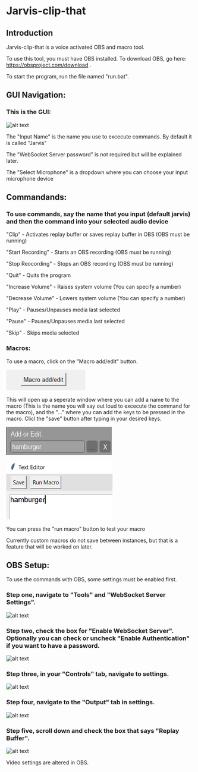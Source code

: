 # Jarvis-clip-that

## Introduction
Jarvis-clip-that is a voice activated OBS and macro tool.

To use this tool, you must have OBS installed. To download OBS, go here: <https://obsproject.com/download> .

To start the program, run the file named "run.bat".

## GUI Navigation:

### This is the GUI:

![alt text](https://github.com/MasterBaconMan/audio-air-fryer/blob/main/images%20for%20README/GUI.PNG)

The "Input Name" is the name you use to excecute commands. By default it is called "Jarvis"

The "WebSocket Server password" is not required but will be explained later.

The "Select Microphone" is a dropdown where you can choose your input microphone device

## Commandands:

### To use commands, say the name that you input (default jarvis) and then the command into your selected audio device
"Clip" - Activates replay buffer or saves replay buffer in OBS (OBS must be running)

"Start Recording" - Starts an OBS recording (OBS must be running)

"Stop Reocording" - Stops an OBS recording (OBS must be running)

"Quit" - Quits the program

"Increase Volume" - Raises system volume (You can specify a number)

"Decrease Volume" - Lowers system volume (You can specify a number)

"Play" - Pauses/Unpauses media last selected

"Pause" - Pauses/Unpauses media last selected

"Skip" - Skips media selected

### Macros:

To use a macro, click on the "Macro add/edit" button.

![alt text](https://github.com/MasterBaconMan/Jarvis-clip-that/blob/main/images%20for%20README/macro.PNG)

This will open up a seperate window where you can add a name to the macro (This is the name you will say out loud to excecute the command for the macro),
and the "..." where you can add the keys to be pressed in the macro. Clicl the "save" button after typing in your desired keys.

![alt text](https://github.com/MasterBaconMan/Jarvis-clip-that/blob/main/images%20for%20README/macro%20example1.PNG)

![alt text](https://github.com/MasterBaconMan/Jarvis-clip-that/blob/main/images%20for%20README/macro%20example2.PNG)

You can press the "run macro" button to test your macro


Currently custom macros do not save between instances, but that is a feature that will be worked on later.


## OBS Setup:
To use the commands with OBS, some settings must be enabled first.

### Step one, navigate to "Tools" and "WebSocket Server Settings".

![alt text](https://github.com/MasterBaconMan/audio-air-fryer/blob/main/images%20for%20README/step%201.PNG "Step 1")

### Step two, check the box for "Enable WebSocket Server". Optionally you can check or uncheck "Enable Authentication" if you want to have a password.

![alt text](https://github.com/MasterBaconMan/audio-air-fryer/blob/main/images%20for%20README/Step%202.PNG "Step 2")

### Step three, in your "Controls" tab, navigate to settings.

![alt text](https://github.com/MasterBaconMan/audio-air-fryer/blob/main/images%20for%20README/Step%203.PNG "Step 3")

### Step four, navigate to the "Output" tab in settings.

![alt text](https://github.com/MasterBaconMan/audio-air-fryer/blob/main/images%20for%20README/step%204.PNG "Step 4")

### Step five, scroll down and check the box that says "Replay Buffer".

![alt text](https://github.com/MasterBaconMan/audio-air-fryer/blob/main/images%20for%20README/Step%206.PNG "Step 5")

Video settings are altered in OBS.

